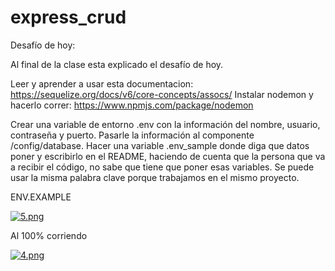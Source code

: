 # express_crud

Desafío  de hoy: 

 Al final de la clase esta explicado el desafío de hoy. 

 Leer y aprender a usar  esta documentacion: https://sequelize.org/docs/v6/core-concepts/assocs/
 Instalar nodemon y hacerlo correr: https://www.npmjs.com/package/nodemon

 Crear una variable de entorno .env con la información del nombre, usuario, contraseña y puerto. Pasarle la información al componente /config/database. Hacer una variable .env_sample donde diga que datos poner y escribirlo en el README, haciendo de cuenta que la persona que va a recibir el código, no sabe que tiene que poner esas variables. Se puede usar la misma palabra clave porque trabajamos en el mismo proyecto.
 
 ENV.EXAMPLE
 
 [![5.png](https://i.postimg.cc/jjrgqfdq/5.png)](https://postimg.cc/zy0S0Vg4)
 
 Al 100% corriendo
 
 [![4.png](https://i.postimg.cc/zGT7Qfws/4.png)](https://postimg.cc/rDF50MPj)
 
 
 
 
